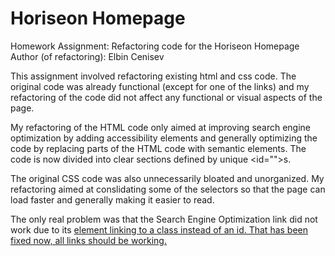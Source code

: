 # Horiseon Homepage
Homework Assignment: Refactoring code for the Horiseon Homepage
Author (of refactoring): Elbin Cenisev

This assignment involved refactoring existing html and css code.
The original code was already functional (except for one of the links) and my refactoring of the code did not affect any functional or visual aspects of the page.

My refactoring of the HTML code only aimed at improving search engine optimization by adding accessibility elements and generally optimizing the code by replacing parts of the HTML code with semantic elements. The code is now divided into clear sections defined by unique <id="">s.

The original CSS code was also unnecessarily bloated and unorganized. My refactoring aimed at conslidating some of the selectors so that the page can load faster and generally making it easier to read. 

The only real problem was that the Search Engine Optimization link did not work due to its <a href=""> element linking to a class instead of an id. That has been fixed now, all links should be working.

